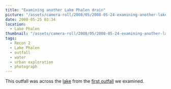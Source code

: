 ```yaml
---
title: "Examining another Lake Phalen drain"
picture: "/assets/camera-roll/2008/05/2008-05-24-examining-another-lake-phalen-drain/recon-2-037.jpg"
date: 2008-05-25 03:34
location:
  - Lake Phalen
thumbnail: "/assets/camera-roll/2008/05/2008-05-24-examining-another-lake-phalen-drain/recon-2-037-thumbnail.jpg"
tags:
  - Recon 2
  - Lake Phalen
  - outfall
  - water
  - urban exploration
  - photograph
---
```

This outfall was across the [lake](/lake-phalen/) from the [first outfall](/inside-first-drain-at-lake-phalen/) we examined.
